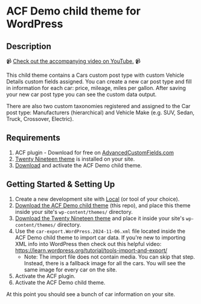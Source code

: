 # ACF Demo child theme for WordPress

## Description

📹 [Check out the accompanying video on YouTube.](https://www.youtube.com/watch?v=EG4WcVeMU-0) 📹

This child theme contains a Cars custom post type with custom Vehicle Details custom fields assigned. You can create a new car post type and fill in information for each car: price, mileage, miles per gallon. After saving your new car post type you can see the custom data output.

There are also two custom taxonomies registered and assigned to the Car post type: Manufacturers (hierarchical) and Vehicle Make (e.g. SUV, Sedan, Truck, Crossover, Electric).

## Requirements

1. ACF plugin - Download for free on [AdvancedCustomFields.com](https://www.advancedcustomfields.com/)
2. [Twenty Nineteen theme](https://wordpress.org/themes/twentynineteen/) is installed on your site.
3. [Download](https://github.com/colorful-tones/acf-demo-child-theme/archive/refs/tags/v0.0.2.zip) and activate the ACF Demo child theme.

## Getting Started & Setting Up

1. Create a new development site with [Local](https://localwp.com/) (or tool of your choice).
2. [Download the ACF Demo child theme](https://github.com/colorful-tones/acf-demo-child-theme/archive/refs/tags/v0.0.2.zip) (this repo), and place this theme inside your site's `wp-content/themes/` directory.
3. [Download the Twenty Nineteen theme](https://wordpress.org/themes/twentynineteen/) and place it inside your site's `wp-content/themes/` directory.
4. Use the `car-export.WordPress.2024-11-06.xml` file located inside the ACF Demo child theme to import car data. If you're new to importing XML info into WordPress then check out this helpful video: <https://learn.wordpress.org/tutorial/tools-import-and-export/>
    - Note: The import file does not contain media. You can skip that step. Instead, there is a fallback image for all the cars. You will see the same image for every car on the site.
5. Activate the ACF plugin.
6. Activate the ACF Demo child theme.

At this point you should see a bunch of car information on your site.